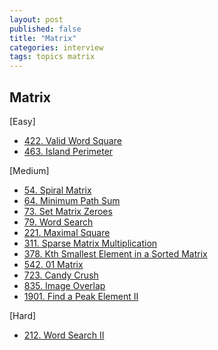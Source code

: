 ```yaml
---
layout: post
published: false
title: "Matrix"
categories: interview
tags: topics matrix
---
```


## Matrix

[Easy]
- [422. Valid Word Square](/interview/2023/06/26/valid-word-square/)
- [463. Island Perimeter](/interview/2023/05/20/island-perimeter)

[Medium]
- [54. Spiral Matrix](/interview/2023/06/25/spiral-matrix/)
- [64. Minimum Path Sum](/interview/2023/06/09/minimum-path-sum/)
- [73. Set Matrix Zeroes](/interview/2023/05/21/set-matrix-zeroes/)
- [79. Word Search](/interview/2023/04/20/word-search/)
- [221. Maximal Square](/interview/2023/05/21/maximal-square/)
- [311. Sparse Matrix Multiplication](/interview/2023/05/21/sparse-matrix-multiplication/)
- [378. Kth Smallest Element in a Sorted Matrix](/interview/2023/05/21/kth-smallest-element-in-a-sorted-matrix/)
- [542. 01 Matrix](/interview/2023/05/23/01-matrix/)
- [723. Candy Crush](/interview/2023/05/21/candy-crush/)
- [835. Image Overlap](/interview/2023/05/21/image-overlap/)
- [1901. Find a Peak Element II](/interview/2023/05/28/find-a-peak-element-ii/)

[Hard]
- [212. Word Search II](/interview/2023/05/21/word-search-ii/)
